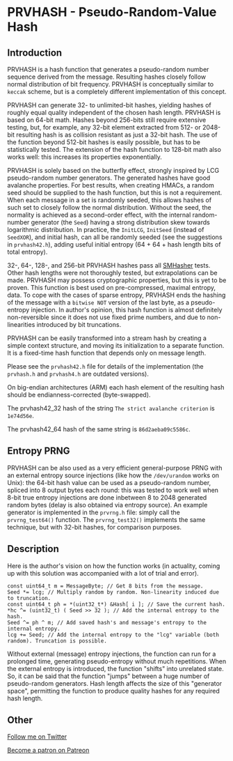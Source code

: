 # PRVHASH - Pseudo-Random-Value Hash #

## Introduction ##

PRVHASH is a hash function that generates a pseudo-random number sequence
derived from the message. Resulting hashes closely follow normal distribution
of bit frequency. PRVHASH is conceptually similar to `keccak` scheme, but is a
completely different implementation of this concept.

PRVHASH can generate 32- to unlimited-bit hashes, yielding hashes of roughly
equal quality independent of the chosen hash length. PRVHASH is based on
64-bit math. Hashes beyond 256-bits still require extensive testing, but, for
example, any 32-bit element extracted from 512- or 2048-bit resulting hash is
as collision resistant as just a 32-bit hash. The use of the function beyond
512-bit hashes is easily possible, but has to be statistically tested. The
extension of the hash function to 128-bit math also works well: this increases
its properties exponentially.

PRVHASH is solely based on the butterfly effect, strongly inspired by LCG
pseudo-random number generators. The generated hashes have good avalanche
properties. For best results, when creating HMACs, a random seed should be
supplied to the hash function, but this is not a requirement. When each
message in a set is randomly seeded, this allows hashes of such set to closely
follow the normal distribution. Without the seed, the normality is achieved as
a second-order effect, with the internal random-number generator (the `Seed`)
having a strong distribution skew towards logarithmic distribution. In
practice, the `InitLCG`, `InitSeed` (instead of `SeedXOR`), and initial hash,
can all be randomly seeded (see the suggestions in `prvhash42.h`), adding
useful initial entropy (64 + 64 + hash length bits of total entropy).

32-, 64-, 128-, and 256-bit PRVHASH hashes pass all [SMHasher](https://github.com/rurban/smhasher)
tests. Other hash lengths were not thoroughly tested, but extrapolations can
be made. PRVHASH may possess cryptographic properties, but this is yet to be
proven. This function is best used on pre-compressed, maximal entropy, data.
To cope with the cases of sparse entropy, PRVHASH ends the hashing of the
message with a `bitwise NOT` version of the last byte, as a pseudo-entropy
injection. In author's opinion, this hash function is almost definitely
non-reversible since it does not use fixed prime numbers, and due to
non-linearities introduced by bit truncations.

PRVHASH can be easily transformed into a stream hash by creating a simple
context structure, and moving its initialization to a separate function. It is
a fixed-time hash function that depends only on message length.

Please see the `prvhash42.h` file for details of the implementation (the
`prvhash.h` and `prvhash4.h` are outdated versions).

On big-endian architectures (ARM) each hash element of the resulting hash
should be endianness-corrected (byte-swapped).

The prvhash42_32 hash of the string `The strict avalanche criterion` is
`1e74d56e`.

The prvhash42_64 hash of the same string is `86d2aeba09c5586c`.

## Entropy PRNG ##

PRVHASH can be also used as a very efficient general-purpose PRNG with an
external entropy source injections (like how the `/dev/urandom` works on
Unix): the 64-bit hash value can be used as a pseudo-random number, spliced
into 8 output bytes each round: this was tested to work well when 8-bit true
entropy injections are done inbetween 8 to 2048 generated random bytes (delay
is also obtained via entropy source). An example generator is implemented in
the `prvrng.h` file: simply call the `prvrng_test64()` function. The
`prvrng_test32()` implements the same technique, but with 32-bit hashes, for
comparison purposes.

## Description ##

Here is the author's vision on how the function works (in actuality, coming up
with this solution was accompanied with a lot of trial and error).

    const uint64_t m = MessageByte; // Get 8 bits from the message.
    Seed *= lcg; // Multiply random by random. Non-linearity induced due to truncation.
    const uint64_t ph = *(uint32_t*) &Hash[ i ]; // Save the current hash.
    *hc ^= (uint32_t) ( Seed >> 32 ); // Add the internal entropy to the hash.
    Seed ^= ph ^ m; // Add saved hash's and message's entropy to the internal entropy.
	lcg += Seed; // Add the internal entropy to the "lcg" variable (both random). Truncation is possible.

Without external (message) entropy injections, the function can run for a
prolonged time, generating pseudo-entropy without much repetitions. When the
external entropy is introduced, the function "shifts" into unrelated state.
So, it can be said that the function "jumps" between a huge number of
pseudo-random generators. Hash length affects the size of this "generator
space", permitting the function to produce quality hashes for any required
hash length.

## Other ##

[Follow me on Twitter](https://twitter.com/AlekseyVaneev)

[Become a patron on Patreon](https://patreon.com/aleksey_vaneev)
